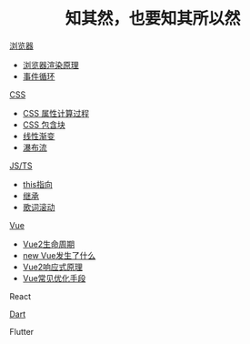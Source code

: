<center><h1>知其然，也要知其所以然</h1></center>

[浏览器](browser/)
  - [浏览器渲染原理](browser/浏览器渲染原理)
  - [事件循环](browser/事件循环)

[CSS](css/)
  - [CSS 属性计算过程](css/CSS属性计算过程)
  - [CSS 包含块](css/CSS包含块)
  - [线性渐变](css/线性渐变)
  - [瀑布流](css/瀑布流)

[JS/TS](javascript/)
  - [this指向](javascript/this指向)
  - [继承](javascript/继承)
  - [歌词滚动](javascript/歌词滚动)

[Vue](vue/)
  - [Vue2生命周期](vue/Vue2生命周期)
  - [new Vue发生了什么](vue/newVue)
  - [Vue2响应式原理](vue/Vue2响应式原理)
  - [Vue常见优化手段](vue/Vue常见优化手段)

React

[Dart](dart/)

Flutter
